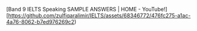 [Band 9 IELTS Speaking SAMPLE ANSWERS | HOME - YouTube!][https://github.com/zulfiqaralimir/IELTS/assets/68346772/476fc275-a1ac-4a76-8062-b7ed976269c2)

